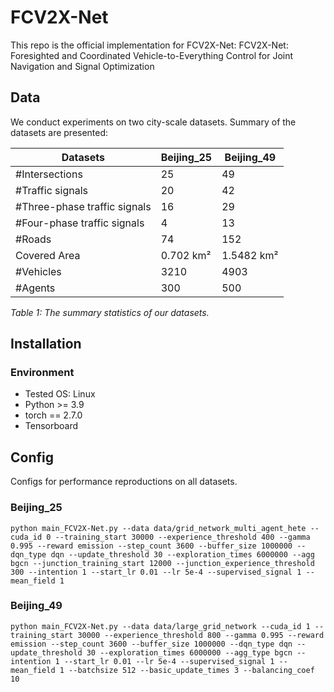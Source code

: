 # FCV2X-Net

This repo is the official implementation for FCV2X-Net:
FCV2X-Net: Foresighted and Coordinated Vehicle-to-Everything Control for Joint Navigation and Signal Optimization

<!-- ## Overall architecture
This work aims to construct a prediction framework that predicts high-resolution carbon emissions with open data of satellite images and POI. 
![Overall framework](framework.png) -->


## Data
We conduct experiments on two city-scale datasets. Summary of the datasets are presented:

| Datasets                        | Beijing_25 | Beijing_49 |
|--------------------------------|------------|------------|
| #Intersections                 | 25         | 49         |
| #Traffic signals               | 20         | 42         |
| #Three-phase traffic signals   | 16         | 29         |
| #Four-phase traffic signals    | 4          | 13         |
| #Roads                         | 74         | 152        |
| Covered Area                   | 0.702 km²  | 1.5482 km² |
| #Vehicles                      | 3210       | 4903       |
| #Agents                        | 300        | 500        |

*Table 1: The summary statistics of our datasets.*

<!-- Due to the size limit of github, we have stored the data in an anonymous google drive link: https://drive.google.com/drive/folders/1_HHa5X6nLiB4mHfEIn42jb5fwc64nf0v?usp=sharing. 
[Due to cloud storage limit, we only update the Beijing dataset. All other datasets are available through email requests.] 
Please download them and place them inside /data. -->

## Installation
### Environment
- Tested OS: Linux
- Python >= 3.9
- torch == 2.7.0
- Tensorboard


## Config 
Configs for performance reproductions on all datasets. 


### Beijing_25
```
python main_FCV2X-Net.py --data data/grid_network_multi_agent_hete --cuda_id 0 --training_start 30000 --experience_threshold 400 --gamma 0.995 --reward emission --step_count 3600 --buffer_size 1000000 --dqn_type dqn --update_threshold 30 --exploration_times 6000000 --agg bgcn --junction_training_start 12000 --junction_experience_threshold 300 --intention 1 --start_lr 0.01 --lr 5e-4 --supervised_signal 1 --mean_field 1
```

### Beijing_49
```
python main_FCV2X-Net.py --data data/large_grid_network --cuda_id 1 --training_start 30000 --experience_threshold 800 --gamma 0.995 --reward emission --step_count 3600 --buffer_size 1000000 --dqn_type dqn --update_threshold 30 --exploration_times 6000000 --agg_type bgcn --intention 1 --start_lr 0.01 --lr 5e-4 --supervised_signal 1 --mean_field 1 --batchsize 512 --basic_update_times 3 --balancing_coef 10
```